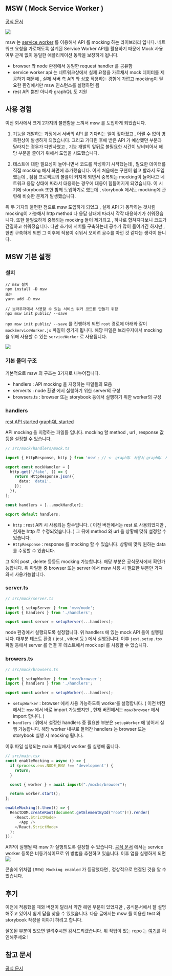 ## MSW ( Mock Service Worker )

[공식 문서](https://mswjs.io/)

![](https://velog.velcdn.com/images/k1my3ch4n/post/b8203f86-44aa-4e7e-9e18-9e987599b9ea/image.png)

msw 는 [service worker](https://developer.mozilla.org/ko/docs/Web/API/Service_Worker_API) 를 이용해서 API 를 mocking 하는 라이브러리 입니다. 네트워크 요청을 가로채도록 설계된 Service Worker API를 활용하기 때문에 Mock 사용 여부 관계 없이 동일한 애플리케이션 동작을 보장하게 됩니다.

- browser 와 node 환경에서 동일한 request handler 를 공유함
- service worker api 는 네트워크상에서 실제 요청을 가로채서 mock 데이터를 제공하기 때문에 , 실제 서버 측 API 와 상호 작용하는 경험에 가깝고 mocking이 필요한 환경에서만 msw 인스턴스를 실행하면 됨
- rest API 뿐만 아니라 graphQL 도 지원

## 사용 경험

이전 회사에서 크게 2가지의 불편함을 느껴서 msw 를 도입하게 되었습니다.

1. 기능을 개발하는 과정에서 서버의 API 를 기다리는 일이 잦아졌고 , 어쩔 수 없이 병목현상이 발생하게 되었습니다. 그리고 기다린 후에 받은 API 가 예상했던 부분과 달라지는 경우가 다반사였고 , 기능 개발의 앞뒤로 불필요한 시간이 낭비되어서 해당 부분을 줄이기 위해서 도입을 시도했습니다.

2. 테스트에 대한 필요성이 늘어나면서 코드를 작성하기 시작했는데 , 필요한 데이터를 직접 mocking 해서 화면에 추가했습니다. 이게 처음에는 구현이 쉽고 빨라서 도입했는데 , 점점 프로젝트의 볼륨이 커지게 되면서 중복되는 mocking이 늘어나고 네트워크 응답 상태에 따라서 대응하는 경우에 대응이 힘들어지게 되었습니다. 이 시기에 storybook 또한 함께 도입하기로 했는데 , storybook 에서도 mocking에 관련해 비슷한 문제가 발생했습니다.

위 두 가지의 불편한 점으로 msw 도입하게 되었고 , 실제 API 가 동작하는 것처럼 mocking이 가능해서 http method 나 응답 상태에 따라서 각각 대응하기가 쉬워졌습니다. 또한 불필요하게 중복되는 mocking 들이 제거되고 , 하나로 합쳐지다보니 코드가 간결하고 쉬워졌습니다. 다만 초기에 서버를 구축하는데 공수가 많이 들어가긴 하지만 , 한번 구축하게 되면 그 이후에 적용이 쉬워서 오히려 공수를 아낀 것 같다는 생각이 듭니다.

## MSW 기본 설정

### 설치

```shell
// msw 설치
npm install -D msw
또는
yarn add -D msw

// 브라우저에서 사용할 수 있는 서비스 워커 코드를 만들기 위함
npx msw init public/ --save
```

`npx msw init public/ --save` 를 진행하게 되면 `root` 경로에 아래와 같이 `mockServiceWorker.js` 파일이 생기게 됩니다. 해당 파일은 브라우저에서 mocking 을 위해 사용할 수 있는 `serviceWorker` 로 사용됩니다.

![](https://velog.velcdn.com/images/k1my3ch4n/post/6a87d13a-2343-42f0-b33a-402b9acea66a/image.png)

### 기본 폴더 구조

기본적으로 msw 의 구조는 3가지로 나누어집니다.

- handlers : API mocking 을 지정하는 파일들의 모음
- server.ts : node 환경 에서 실행하기 위한 server의 구성
- browsers.ts : browser 또는 storybook 등에서 실행하기 위한 worker의 구성

### handlers

[rest API started](https://mswjs.io/docs/network-behavior/rest)
[graphQL started](https://mswjs.io/docs/network-behavior/graphql)

API mocking 을 지정하는 파일들 입니다. mocking 할 method , url , response 값 등을 설정할 수 있습니다.

```ts
// src/mock/handlers/mock.ts

import { HttpResponse, http } from 'msw'; // <- graphQL 사용시 graphQL 사용

export const mockHandler = [
  http.get('/fake', () => {
    return HttpResponse.json({
      data: 'data1',
    });
  }),
];

const handlers = [...mockHandler];

export default handlers;
```

- `http` : rest API 시 사용되는 함수입니다. ( 이전 버전에서는 rest 로 사용되었지만 , 현재는 http 로 수정되었습니다. ) 그 뒤에 method 와 url 을 상황에 맞춰 설정할 수 있습니다.
- `HttpResponse` : response 를 mocking 할 수 있습니다. 상황에 맞춰 원하는 data를 수정할 수 있습니다.

그 외의 post , delete 등등도 mocking 가능합니다. 해당 부분은 공식문서에서 확인가능합니다. 위 파일들 중 browser 또는 server 에서 msw 사용 시 필요한 부분만 가져와서 사용가능합니다.

### server.ts

```ts
// src/mock/server.ts

import { setupServer } from 'msw/node';
import { handlers } from './handlers';

export const server = setupServer(...handlers);
```

node 환경에서 실행되도록 설정합니다. 위 handlers 에 있는 mock API 들이 실행됩니다. 대부분 테스트 환경 ( jest , vitest 등 ) 에서 실행됩니다. 이후 `jest.setup.tsx` 파일 등에서 server 를 연결 후 테스트에서 mock api 를 사용할 수 있습니다.

### browers.ts

```ts
// src/mock/browsers.ts

import { setupWorker } from 'msw/browser';
import { handlers } from './handlers';

export const worker = setupWorker(...handlers);
```

- `setupWorker` : browser 에서 사용 가능하도록 worker를 설정합니다. ( 이전 버전에서는 `msw` 에서 바로 import 가능했지만 , 현재 버전에서는 `msw/browser` 에서 import 합니다. )
- `handlers` : 위에서 설정한 handlers 중 필요한 부분은 `setupWorker` 에 넣어서 실행 가능합니다. 해당 worker 내부로 들어간 handlers 는 browser 또는 storybook 실행 시 mocking 됩니다.

이후 파일 실행되는 main 파일에서 worker 를 실행해 줍니다.

```ts
// src/main.tsx
const enableMocking = async () => {
  if (process.env.NODE_ENV !== 'development') {
    return;
  }

  const { worker } = await import("./mocks/browser");

  return worker.start();
};

enableMocking().then(() => {
  ReactDOM.createRoot(document.getElementById("root")!).render(
    <React.StrictMode>
      <App />
    </React.StrictMode>
  );
});
```

APP이 실행될 때 msw 가 실행되도록 설정할 수 있습니다. [공식 문서](https://mswjs.io/docs/integrations/browser#conditionally-enable-mocking) 에서는 service worker 등록은 비동기식이므로 위 방법을 추천하고 있습니다. 이후 앱을 실행하게 되면
![](https://velog.velcdn.com/images/k1my3ch4n/post/663ebc56-c523-429c-af31-a2c6b6033906/image.png)

콘솔에 위처럼 `[MSW] Mocking enabled` 가 등장했다면 , 정상적으로 연결된 것을 알 수 있습니다.

## 후기

이전에 적용했을 때와 버전이 달라서 약간 헤멘 부분이 있었지만 , 공식문서에서 잘 설명해주고 있어서 쉽게 답을 찾을 수 있었습니다. 다음 글에서는 msw 를 이용한 test 와 storybook 작성을 이야기 하려고 합니다.

잘못된 부분이 있으면 알려주시면 감사드리겠습니다.
위 작업이 있는 repo 는 [여기](https://github.com/k1my3ch4n/msw)를 확인해주세요 !

## 참고 문서

[공식 문서](https://mswjs.io/docs/getting-started)
